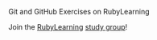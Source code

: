 Git and GitHub Exercises on RubyLearning

Join the <a href=http://facebook.com/rubylearning target=_blank>RubyLearning</a> <a href=http://facebook.com/rubylearning target=_blank>study group</a>!

